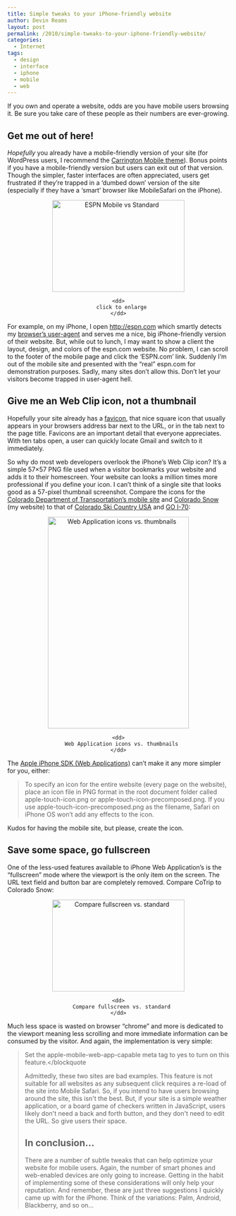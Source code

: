 ```yaml
---
title: Simple tweaks to your iPhone-friendly website
author: Devin Reams
layout: post
permalink: /2010/simple-tweaks-to-your-iphone-friendly-website/
categories:
  - Internet
tags:
  - design
  - interface
  - iphone
  - mobile
  - web
---
```

If you own and operate a website, odds are you have mobile users browsing it. Be sure you take care of these people as their numbers are ever-growing.

## Get me out of here!

*Hopefully* you already have a mobile-friendly version of your site (for WordPress users, I recommend the [Carrington Mobile theme][1]). Bonus points if you have a mobile-friendly version but users can exit out of that version. Though the simpler, faster interfaces are often appreciated, users get frustrated if they&#8217;re trapped in a &#8216;dumbed down&#8217; version of the site (especially if they have a &#8216;smart&#8217; browser like MobileSafari on the iPhone).

<center>
  <dl id="attachment_934" class="wp-caption aligncenter" style="max-width:300px">
    <dt>
      <a href="https://devin.rea.ms/wp/wp-content/uploads/2010/01/espn-mobile-exited.png"><img src="https://devin.rea.ms/wp/wp-content/uploads/2010/01/espn-mobile-exited-300x208.png" alt="ESPN Mobile vs Standard" title="ESPN Mobile and Standard on Mobile Safari" width="300" height="208" class="size-medium wp-image-934" /></a>
    </dt>
    
    <dd>
      click to enlarge
    </dd>
  </dl>
</center>

For example, on my iPhone, I open <http://espn.com> which smartly detects my [browser&#8217;s user-agent][2] and serves me a nice, big iPhone-friendly version of their website. But, while out to lunch, I may want to show a client the layout, design, and colors of the espn.com website. No problem, I can scroll to the footer of the mobile page and click the &#8216;ESPN.com&#8217; link. Suddenly I&#8217;m out of the mobile site and presented with the &#8220;real&#8221; espn.com for demonstration purposes. Sadly, many sites don&#8217;t allow this. Don&#8217;t let your visitors become trapped in user-agent hell.

## Give me an Web Clip icon, not a thumbnail

Hopefully your site already has a [favicon][3], that nice square icon that usually appears in your browsers address bar next to the URL, or in the tab next to the page title. Favicons are an important detail that everyone appreciates. With ten tabs open, a user can quickly locate Gmail and switch to it immediately.

So why do most web developers overlook the iPhone&#8217;s Web Clip icon? It&#8217;s a simple 57&#215;57 PNG file used when a visitor bookmarks your website and adds it to their homescreen. Your website can looks a million times more professional if you define your icon. I can&#8217;t think of a single site that looks good as a 57-pixel thumbnail screenshot. Compare the icons for the [Colorado Department of Transportation&#8217;s mobile site][4] and [Colorado Snow][5] (my website) to that of [Colorado Ski Country USA][6] and [GO I-70][7]:

<center>
  <dl id="attachment_939" class="wp-caption aligncenter" style="max-width:320px">
    <dt>
      <a href="https://devin.rea.ms/wp/wp-content/uploads/2010/01/compare-web-icons.png"><img src="https://devin.rea.ms/wp/wp-content/uploads/2010/01/compare-web-icons.png" alt="Web Application icons vs. thumbnails" title="Web Application icons vs. thumbnails" width="320" height="480" class="size-full wp-image-939" /></a>
    </dt>
    
    <dd>
      Web Application icons vs. thumbnails
    </dd>
  </dl>
</center>

The [Apple iPhone SDK (Web Applications)][8] can&#8217;t make it any more simpler for you, either:

> To specify an icon for the entire website (every page on the website), place an icon file in PNG format in the root document folder called apple-touch-icon.png or apple-touch-icon-precomposed.png. If you use apple-touch-icon-precomposed.png as the filename, Safari on iPhone OS won’t add any effects to the icon.

Kudos for having the mobile site, but please, create the icon.

## Save some space, go fullscreen

One of the less-used features available to iPhone Web Application&#8217;s is the &#8220;fullscreen&#8221; mode where the viewport is the only item on the screen. The URL text field and button bar are completely removed. Compare CoTrip to Colorado Snow:

<center>
  <dl id="attachment_941" class="wp-caption aligncenter" style="max-width:300px">
    <dt>
      <a href="https://devin.rea.ms/wp/wp-content/uploads/2010/01/iphone-fullscreen.png"><img src="https://devin.rea.ms/wp/wp-content/uploads/2010/01/iphone-fullscreen-300x208.png" alt="Compare fullscreen vs. standard" title="Compare fullscreen vs. standard" width="300" height="208" class="size-medium wp-image-941" /></a>
    </dt>
    
    <dd>
      Compare fullscreen vs. standard
    </dd>
  </dl>
</center>

Much less space is wasted on browser &#8220;chrome&#8221; and more is dedicated to the viewport meaning less scrolling and more immediate information can be consumed by the visitor. And again, the implementation is very simple:

> Set the apple-mobile-web-app-capable meta tag to yes to turn on this feature.</blockquote
> 
> Admittedly, these two sites are bad examples. This feature is not suitable for all websites as any subsequent click requires a re-load of the site into Mobile Safari. So, if you intend to have users browsing around the site, this isn't the best. But, if your site is a simple weather application, or a board game of checkers written in JavaScript, users likely don't need a back and forth button, and they don't need to edit the URL. So give users their space.
> 
> ## In conclusion&#8230;
> 
> There are a number of subtle tweaks that can help optimize your website for mobile users. Again, the number of smart phones and web-enabled devices are only going to increase. Getting in the habit of implementing some of these considerations will only help your reputation. And remember, these are just three suggestions I quickly came up with for the iPhone. Think of the variations: Palm, Android, Blackberry, and so on&#8230;

 [1]: http://carringtontheme.com/themes/
 [2]: http://en.wikipedia.org/wiki/User_agent
 [3]: http://en.wikipedia.org/wiki/Favicon
 [4]: http://m.cotrip.org/
 [5]: http://cosnow.com/
 [6]: http://m.coloradoski.com/
 [7]: http://goi70.com/mobile
 [8]: http://developer.apple.com/iphone/library/documentation/AppleApplications/Reference/SafariWebContent/ConfiguringWebApplications/ConfiguringWebApplications.html#//apple_ref/doc/uid/TP40002051-CH3-SW3